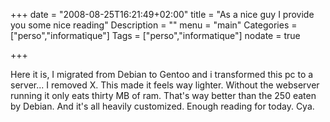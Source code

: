 +++
date = "2008-08-25T16:21:49+02:00"
title = "As a nice guy I provide you some nice reading"
Description = ""
menu = "main"
Categories = ["perso","informatique"]
Tags = ["perso","informatique"]
nodate = true

+++

Here it is, I migrated from Debian to Gentoo and i transformed this pc to a server... I removed X. This made it feels way lighter. Without the webserver running it only eats thirty MB of ram. That's way better than the 250 eaten by Debian. And it's all heavily customized. Enough reading for today. Cya.
